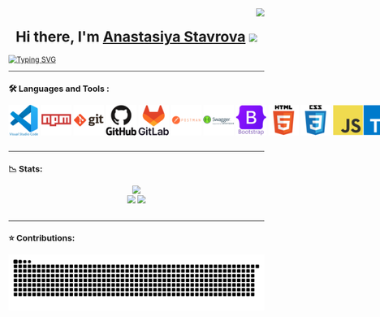 <img align="right" src="https://visitor-badge.laobi.icu/badge?page_id=Anastasiya-Stavrova.Anastasiya-Stavrova" />

<h1 align="center">Hi there, I'm <a href="https://vk.com/an_stavrova" target="_blank">Anastasiya Stavrova</a> 
<img src="https://github.com/blackcater/blackcater/raw/main/images/Hi.gif" height="32"/></h1>

[![Typing SVG](https://readme-typing-svg.herokuapp.com?font=Fira+Code&size=30&duration=10000&pause=30000&color=000000&center=true&vCenter=true&width=1500&lines=Student+of+the+2nd+year+of+the+TSU+Higher+IT+School%2C+beginning+frontend+developer.+)](https://git.io/typing-svg)

<hr/>

### :hammer_and_wrench: Languages and Tools :
<div style="display: flex;">
  <img src="https://raw.githubusercontent.com/devicons/devicon/ca28c779441053191ff11710fe24a9e6c23690d6/icons/vscode/vscode-original-wordmark.svg" alt="VSCode" width="60px"/>
  &nbsp;
  <img src="https://raw.githubusercontent.com/devicons/devicon/ca28c779441053191ff11710fe24a9e6c23690d6/icons/npm/npm-original-wordmark.svg" alt="npm" width="60px"/>
  &nbsp;
  <img src="https://raw.githubusercontent.com/devicons/devicon/ca28c779441053191ff11710fe24a9e6c23690d6/icons/git/git-original-wordmark.svg" alt="git" width="60px"/>
  &nbsp;
  <img src="https://raw.githubusercontent.com/devicons/devicon/ca28c779441053191ff11710fe24a9e6c23690d6/icons/github/github-original-wordmark.svg" alt="github" width="60px"/>
  &nbsp;
  <img src="https://raw.githubusercontent.com/devicons/devicon/ca28c779441053191ff11710fe24a9e6c23690d6/icons/gitlab/gitlab-original-wordmark.svg" alt="gitlab" width="60px"/>
  &nbsp;
  <img src="https://raw.githubusercontent.com/devicons/devicon/ca28c779441053191ff11710fe24a9e6c23690d6/icons/postman/postman-original-wordmark.svg" alt="postman" width="60px"/>
  &nbsp;
  <img src="https://raw.githubusercontent.com/devicons/devicon/ca28c779441053191ff11710fe24a9e6c23690d6/icons/swagger/swagger-original-wordmark.svg" alt="swagger" width="60px"/>
  &nbsp;
  <img src="https://raw.githubusercontent.com/devicons/devicon/ca28c779441053191ff11710fe24a9e6c23690d6/icons/bootstrap/bootstrap-original-wordmark.svg" alt="bootstrap" width="60px"/>
  &nbsp;
  <img src="https://raw.githubusercontent.com/devicons/devicon/ca28c779441053191ff11710fe24a9e6c23690d6/icons/html5/html5-original-wordmark.svg" alt="html" width="60px"/>
  &nbsp;
  <img src="https://raw.githubusercontent.com/devicons/devicon/ca28c779441053191ff11710fe24a9e6c23690d6/icons/css3/css3-original-wordmark.svg" alt="css" width="60px"/>
  &nbsp;
  <img src="https://raw.githubusercontent.com/devicons/devicon/ca28c779441053191ff11710fe24a9e6c23690d6/icons/javascript/javascript-original.svg" alt="JS" width="60px"/>

   <img src="https://raw.githubusercontent.com/devicons/devicon/ca28c779441053191ff11710fe24a9e6c23690d6/icons/typescript/typescript-original.svg" alt="TS" width="60px"/>
  &nbsp;
  <img src="https://raw.githubusercontent.com/devicons/devicon/ca28c779441053191ff11710fe24a9e6c23690d6/icons/react/react-original-wordmark.svg" alt="React" width="60px"/>
  &nbsp;
  <img src="https://raw.githubusercontent.com/devicons/devicon/ca28c779441053191ff11710fe24a9e6c23690d6/icons/mongoose/mongoose-original-wordmark.svg" alt="mongoose" width="60px"/>
  &nbsp;
  <img src="https://raw.githubusercontent.com/devicons/devicon/ca28c779441053191ff11710fe24a9e6c23690d6/icons/express/express-original-wordmark.svg" alt="express" width="60px"/>
  &nbsp;
  <img src="https://raw.githubusercontent.com/devicons/devicon/ca28c779441053191ff11710fe24a9e6c23690d6/icons/mongodb/mongodb-original-wordmark.svg" alt="mongodb" width="60px"/>
  &nbsp;
  <img src="https://raw.githubusercontent.com/devicons/devicon/ca28c779441053191ff11710fe24a9e6c23690d6/icons/postgresql/postgresql-original-wordmark.svg" alt="postgresql" width="60px"/>
  &nbsp;
  <img src="https://raw.githubusercontent.com/devicons/devicon/ca28c779441053191ff11710fe24a9e6c23690d6/icons/mysql/mysql-original-wordmark.svg" alt="mysql" width="60px"/>
  &nbsp;
</div>

<br/>
<hr/>

### 📉 Stats:
<div align="center">
  <img src="http://github-profile-summary-cards.vercel.app/api/cards/profile-details?username=Anastasiya-Stavrova&theme=algolia" />
  <div align="center">
    <img src="http://github-profile-summary-cards.vercel.app/api/cards/stats?username=Anastasiya-Stavrova&theme=algolia" />
    <img src="http://github-profile-summary-cards.vercel.app/api/cards/productive-time?username=Anastasiya-Stavrova&theme=algolia&utcOffset=8"/> 
  </div>
</div>

<br/>
<hr/>

### ⭐ Contributions:
<div align="center">
  <img src="https://raw.githubusercontent.com/Anastasiya-Stavrova/Anastasiya-Stavrova/output/github-contribution-grid-snake.svg" alt="snake eating my contributions" />
</div>




<!---
AnastasiaStavrova/AnastasiaStavrova is a ✨ special ✨ repository because its `README.md` (this file) appears on your GitHub profile.
You can click the Preview link to take a look at your changes.
--->
